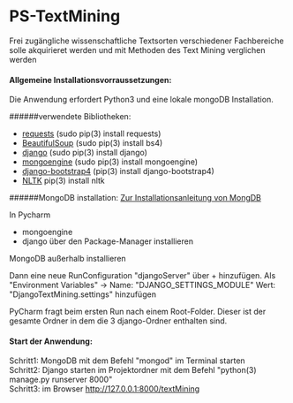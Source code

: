 # PS-TextMining
Frei zugängliche wissenschaftliche Textsorten verschiedener Fachbereiche solle akquirieret werden und mit Methoden des Text Mining verglichen werden

#### Allgemeine Installationsvorraussetzungen:

Die Anwendung erfordert Python3 und eine lokale mongoDB Installation.

######verwendete Bibliotheken:

* [requests](http://docs.python-requests.org/en/master/) (sudo pip(3) install requests)
* [BeautifulSoup](https://beautiful-soup-4.readthedocs.io/en/latest/) (sudo pip(3) install bs4)
* [django](https://www.djangoproject.com) (sudo pip(3) install django) 
* [mongoengine](http://docs.mongoengine.org) (sudo pip(3) install mongoengine)
* [django-bootstrap4](http://django-bootstrap4.readthedocs.io/en/latest/index.html) (pip(3) install django-bootstrap4)
* [NLTK](https://www.nltk.org/install.html) pip(3) install nltk


######MongoDB installation:
[Zur Installationsanleitung von MongDB](https://docs.mongodb.com/manual/administration/install-community/)

In Pycharm 
* mongoengine
* django
über den Package-Manager installieren

MongoDB außerhalb installieren

Dann eine neue RunConfiguration "djangoServer" über + hinzufügen. Als "Environment Variables" ->
Name: "DJANGO_SETTINGS_MODULE" 
Wert: "DjangoTextMining.settings"
hinzufügen

PyCharm fragt beim ersten Run nach einem Root-Folder. Dieser ist der gesamte Ordner in dem die 3 django-Ordner enthalten sind.

#### Start der Anwendung: 
Schritt1: MongoDB mit dem Befehl "mongod" im Terminal starten \
Schritt2: Django starten im Projektordner mit dem Befehl "python(3) manage.py runserver 8000" \
Schritt3: im Browser http://127.0.0.1:8000/textMining

